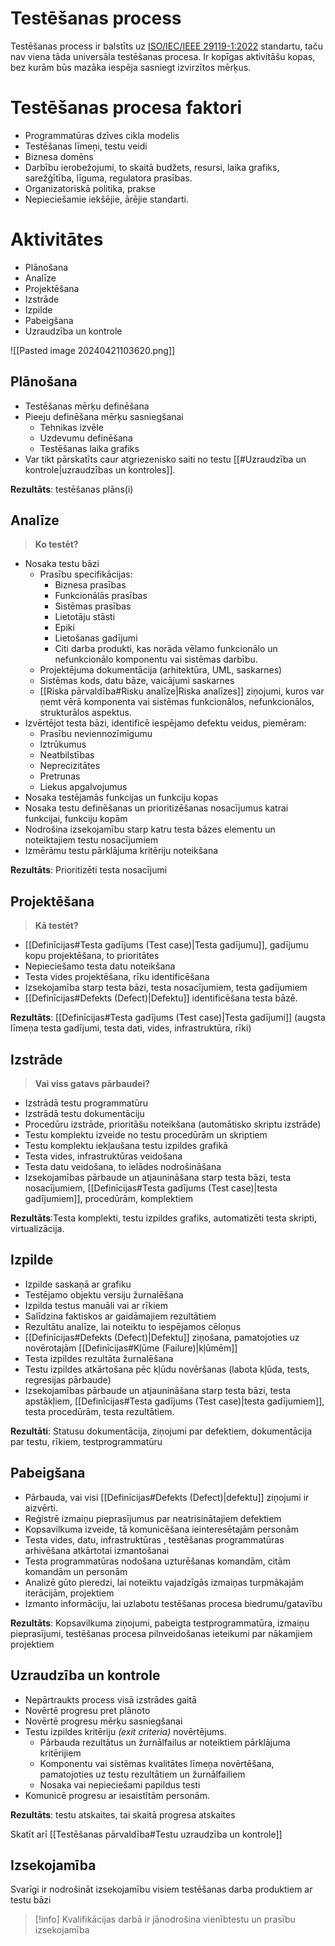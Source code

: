 # Testēšanas process

Testēšanas process ir balstīts uz [ISO/IEC/IEEE 29119-1:2022](https://www.iso.org/standard/81291.html) standartu, taču nav viena tāda universāla testēšanas procesa.
Ir kopīgas aktivitāšu kopas, bez kurām būs mazāka iespēja sasniegt izvirzītos mērķus.

# Testēšanas procesa faktori

- Programmatūras dzīves cikla modelis
- Testēšanas līmeņi, testu veidi
- Biznesa domēns
- Darbību ierobežojumi, to skaitā budžets, resursi, laika grafiks, sarežģītība, līguma, regulatora prasības.
- Organizatoriskā politika, prakse
- Nepieciešamie iekšējie, ārējie standarti.
# Aktivitātes

- Plānošana
- Analīze
- Projektēšana
- Izstrāde
- Izpilde
- Pabeigšana
- Uzraudzība un kontrole

![[Pasted image 20240421103620.png]]
## Plānošana
- Testēšanas mērķu definēšana
- Pieeju definēšana mērķu sasniegšanai
	- Tehnikas izvēle
	- Uzdevumu definēšana
	- Testēšanas laika grafiks
- Var tikt pārskatīts caur atgriezenisko saiti no testu [[#Uzraudzība un kontrole|uzraudzības un kontroles]].

**Rezultāts**: testēšanas plāns(i)

## Analīze
> **Ko testēt?**

- Nosaka testu bāzi
	- Prasību specifikācijas:
		- Biznesa prasības
		- Funkcionālās prasības
		- Sistēmas prasības
		- Lietotāju stāsti
		- Epiki
		- Lietošanas gadījumi
		- Citi darba produkti, kas norāda vēlamo funkcionālo un nefunkcionālo komponentu vai sistēmas darbību.
	- Projektējuma dokumentācija (arhitektūra, UML, saskarnes)
	- Sistēmas kods, datu bāze, vaicājumi saskarnes
	- [[Riska pārvaldība#Risku analīze|Riska analīzes]] ziņojumi, kuros var ņemt vērā komponenta vai sistēmas funkcionālos, nefunkcionālos, strukturālos aspektus.
- Izvērtējot testa bāzi, identificē iespējamo defektu veidus, piemēram:
	- Prasību neviennozīmīgumu
	- Iztrūkumus
	- Neatbilstības
	- Neprecizitātes
	- Pretrunas
	- Liekus apgalvojumus
- Nosaka testējamās funkcijas un funkciju kopas
- Nosaka testu definēšanas un prioritizēšanas nosacījumus katrai funkcijai, funkciju kopām
- Nodrošina izsekojamību starp katru testa bāzes elementu un noteiktajiem testu nosacījumiem
- Izmērāmu testu pārklājuma kritēriju noteikšana

**Rezultāts**: Prioritizēti testa nosacījumi
## Projektēšana
> **Kā testēt?**

- [[Definīcijas#Testa gadījums (Test case)|Testa gadījumu]], gadījumu kopu projektēšana, to prioritātes
- Nepieciešamo testa datu noteikšana
- Testa vides projektēšana, rīku identificēšana
- Izsekojamība starp testa bāzi, testa nosacījumiem, testa gadījumiem
- [[Definīcijas#Defekts (Defect)|Defektu]] identificēšana testa bāzē.

**Rezultāts**: [[Definīcijas#Testa gadījums (Test case)|Testa gadījumi]] (augsta līmeņa testa gadījumi, testa dati, vides, infrastruktūra, rīki)
## Izstrāde
> **Vai viss gatavs pārbaudei?**

- Izstrādā testu programmatūru
- Izstrādā testu dokumentāciju
- Procedūru izstrāde, prioritāšu noteikšana (automātisko skriptu izstrāde)
- Testu komplektu izveide no testu procedūrām un skriptiem
- Testu komplektu iekļaušana testu izpildes grafikā
- Testa vides, infrastruktūras veidošana
- Testa datu veidošana, to ielādes nodrošināšana
- Izsekojamības pārbaude un atjaunināšana starp testa bāzi, testa nosacījumiem, [[Definīcijas#Testa gadījums (Test case)|testa gadījumiem]], procedūrām, komplektiem

**Rezultāts**:Testa komplekti, testu izpildes grafiks, automatizēti testa skripti, virtualizācija.
## Izpilde
- Izpilde saskaņā ar grafiku
- Testējamo objektu versiju žurnalēšana
- Izpilda testus manuāli vai ar rīkiem
- Salīdzina faktiskos ar gaidāmajiem rezultātiem
- Rezultātu analīze, lai noteiktu to iespējamos cēloņus
- [[Definīcijas#Defekts (Defect)|Defektu]] ziņošana, pamatojoties uz novērotajām [[Definīcijas#Kļūme (Failure)|kļūmēm]]
- Testa izpildes rezultāta žurnalēšana
- Testu izpildes atkārtošana pēc kļūdu novēršanas (labota kļūda, tests, regresijas pārbaude)
- Izsekojamības pārbaude un atjaunināšana starp testa bāzi, testa apstākļiem, [[Definīcijas#Testa gadījums (Test case)|testa gadījumiem]], testa procedūrām, testa rezultātiem.

**Rezultāti**: Statusu dokumentācija, ziņojumi par defektiem, dokumentācija par testu, rīkiem, testprogrammatūru

## Pabeigšana

- Pārbauda, vai visi [[Definīcijas#Defekts (Defect)|defektu]] ziņojumi ir aizvērti.
- Reģistrē izmaiņu pieprasījumus par neatrisinātajiem defektiem
- Kopsavilkuma izveide, tā komunicēšana ieinteresētajām personām
- Testa vides, datu, infrastruktūras , testēšanas programmatūras arhivēšana atkārtotai izmantošanai
- Testa programmatūras nodošana uzturēšanas komandām, citām komandām un personām
- Analizē gūto pieredzi, lai noteiktu vajadzīgās izmaiņas turpmākajām iterācijām, projektiem
- Izmanto informāciju, lai uzlabotu testēšanas procesa biedrumu/gatavību

**Rezultāts**: Kopsavilkuma ziņojumi, pabeigta testprogrammatūra, izmaiņu pieprasījumi, testēšanas procesa pilnveidošanas ieteikumi par nākamjiem projektiem
## Uzraudzība un kontrole
- Nepārtraukts process visā izstrādes gaitā
- Novērtē progresu pret plānoto
- Novērtē progresu mērķu sasniegšanai
- Testu izpildes kritēriju *(exit criteria)* novērtējums.
	- Pārbauda rezultātus un žurnālfailus ar noteiktiem pārklājuma kritērijiem
	- Komponentu vai sistēmas kvalitātes līmeņa novērtēšana, pamatojoties uz testu rezultātiem un žurnālfailiem
	- Nosaka vai nepieciešami papildus testi
- Komunicē progresu ar iesaistītām personām.

**Rezultāts**: testu atskaites, tai skaitā progresa atskaites

Skatīt arī [[Testēšanas pārvaldība#Testu uzraudzība un kontrole]]


## Izsekojamība
Svarīgi ir nodrošināt izsekojamību visiem testēšanas darba produktiem ar testu bāzi

>[!info]
>Kvalifikācijas darbā ir jānodrošina vienībtestu un prasību izsekojamība

